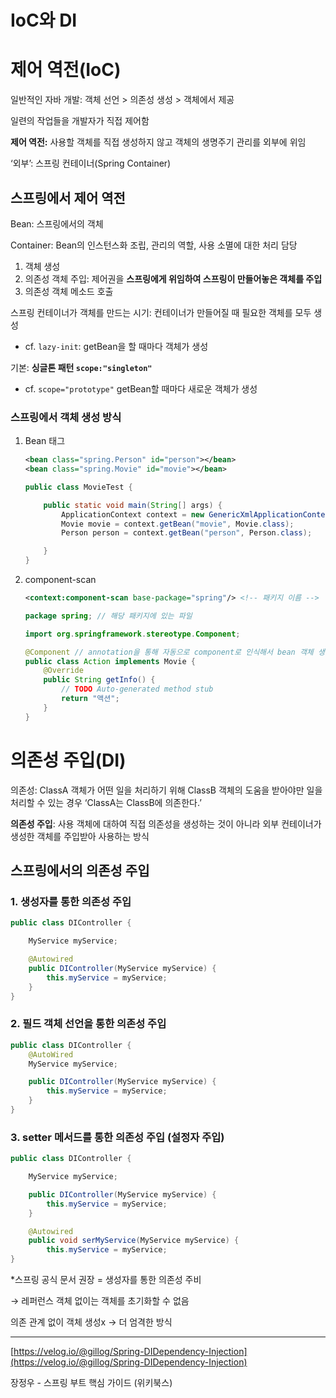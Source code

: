 # IoC와 DI

# 제어 역전(IoC)

일반적인 자바 개발: 객체 선언 > 의존성 생성 > 객체에서 제공

일련의 작업들을 개발자가 직접 제어함

**제어 역전:** 사용할 객체를 직접 생성하지 않고 객체의 생명주기 관리를 외부에 위임

‘외부’: 스프링 컨테이너(Spring Container)

## 스프링에서 제어 역전

Bean: 스프링에서의 객체

Container: Bean의 인스턴스화 조립, 관리의 역할, 사용 소멸에 대한 처리 담당

1. 객체 생성
2. 의존성 객체 주입: 제어권을 **스프링에게 위임하여 스프링이 만들어놓은 객체를 주입**
3. 의존성 객체 메소드 호출

스프링 컨테이너가 객체를 만드는 시기: 컨테이너가 만들어질 때 필요한 객체를 모두 생성

- cf.  `lazy-init`: getBean을 할 때마다 객체가 생성

기본: **싱글톤 패턴 `scope:"singleton"`**

- cf. `scope="prototype"` getBean할 때마다 새로운 객체가 생성

### 스프링에서 객체 생성 방식

1. Bean 태그
    
    ```xml
    <bean class="spring.Person" id="person"></bean>
    <bean class="spring.Movie" id="movie"></bean>
    ```
    
    ```java
    public class MovieTest {
    
    	public static void main(String[] args) {
    		ApplicationContext context = new GenericXmlApplicationContext("applicationContext.xml");
    		Movie movie = context.getBean("movie", Movie.class);
    		Person person = context.getBean("person", Person.class);
    
    	}
    }
    ```
    
2. component-scan
    
    ```xml
    <context:component-scan base-package="spring"/> <!-- 패키지 이름 -->
    ```
    
    ```java
    package spring; // 해당 패키지에 있는 파일
    
    import org.springframework.stereotype.Component;
    
    @Component // annotation을 통해 자동으로 component로 인식해서 bean 객체 생성
    public class Action implements Movie {
    	@Override
    	public String getInfo() {
    		// TODO Auto-generated method stub
    		return "액션";
    	}
    }
    ```
    

# 의존성 주입(DI)

의존성: ClassA 객체가 어떤 일을 처리하기 위해 ClassB 객체의 도움을 받아야만 일을 처리할 수 있는 경우 ‘ClassA는 ClassB에 의존한다.’

**의존성 주입**: 사용 객체에 대하여 직접 의존성을 생성하는 것이 아니라 외부 컨테이너가 생성한 객체를 주입받아 사용하는 방식

## 스프링에서의 의존성 주입

### 1. 생성자를 통한 의존성 주입

```java
public class DIController {

	MyService myService;

	@Autowired
	public DIController(MyService myService) {
		this.myService = myService;
	}
}
```

### 2. 필드 객체 선언을 통한 의존성 주입

```java
public class DIController {
	@AutoWired
	MyService myService;

	public DIController(MyService myService) {
		this.myService = myService;
	}
}
```

### 3. setter 메서드를 통한 의존성 주입 (설정자 주입)

```java
public class DIController {

	MyService myService;

	public DIController(MyService myService) {
		this.myService = myService;
	}

	@Autowired
	public void serMyService(MyService myService) {
		this.myService = myService;
}
```

*스프링 공식 문서 권장 = 생성자를 통한 의존성 주비

→ 레퍼런스 객체 없이는 객체를 초기화할 수 없음

의존 관계 없이 객체 생성x → 더 엄격한 방식

---

[https://velog.io/@gillog/Spring-DIDependency-Injection](https://velog.io/@gillog/Spring-DIDependency-Injection)

장정우 - 스프링 부트 핵심 가이드 (위키북스)
